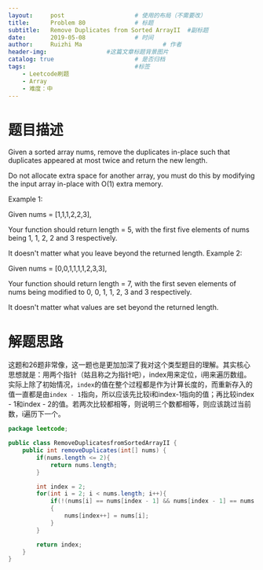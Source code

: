 ```yaml
---
layout:     post   				    # 使用的布局（不需要改）
title:      Problem 80              # 标题  
subtitle:   Remove Duplicates from Sorted ArrayII  #副标题
date:       2019-05-08 				# 时间
author:     Ruizhi Ma 						# 作者
header-img:              	#这篇文章标题背景图片
catalog: true 						# 是否归档
tags:								#标签
    - Leetcode刷题
    - Array
    - 难度：中
---
```


# 题目描述
Given a sorted array nums, remove the duplicates in-place such that duplicates appeared at most twice and return the new length.

Do not allocate extra space for another array, you must do this by modifying the input array in-place with O(1) extra memory.

Example 1:

Given nums = [1,1,1,2,2,3],

Your function should return length = 5, with the first five elements of nums being 1, 1, 2, 2 and 3 respectively.

It doesn't matter what you leave beyond the returned length.
Example 2:

Given nums = [0,0,1,1,1,1,2,3,3],

Your function should return length = 7, with the first seven elements of nums being modified to 0, 0, 1, 1, 2, 3 and 3 respectively.

It doesn't matter what values are set beyond the returned length.

# 解题思路
这题和26题非常像，这一题也是更加加深了我对这个类型题目的理解。其实核心思想就是：用两个指针（姑且称之为指针吧），index用来定位，i用来遍历数组。实际上除了初始情况，```index```的值在整个过程都是作为计算长度的，而重新存入的值一直都是由```index - 1```指向，所以应该先比较i和index-1指向的值；再比较index - 1和index - 2的值。若两次比较都相等，则说明三个数都相等，则应该跳过当前数，i遍历下一个。

```java
package leetcode;

public class RemoveDuplicatesfromSortedArrayII {
    public int removeDuplicates(int[] nums) {
        if(nums.length <= 2){
            return nums.length;
        }

        int index = 2;
        for(int i = 2; i < nums.length; i++){
            if(!(nums[i] == nums[index - 1] && nums[index - 1] == nums[index - 2]))//可以简化为if(nums[i] != nums[index - 2])
            {
                nums[index++] = nums[i];
            }
        }

        return index;
    }
}
```


